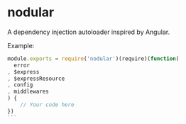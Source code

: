 nodular
=======

A dependency injection autoloader inspired by Angular.

Example:
````javascript
module.exports = require('nodular')(require)(function(
  error
, $express
, $expressResource
, config
, middlewares
) {
	// Your code here
})
```